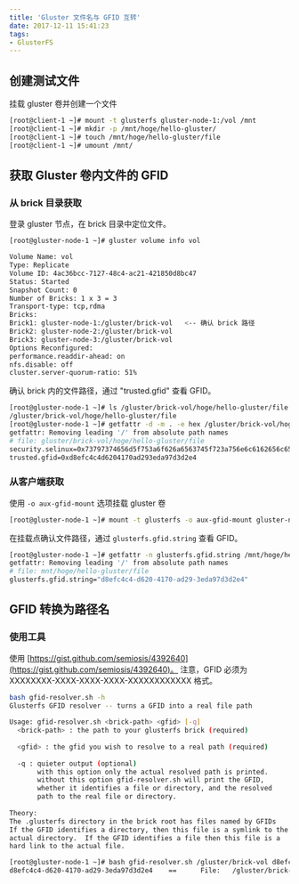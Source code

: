 ```yaml
---
title: 'Gluster 文件名与 GFID 互转'
date: 2017-12-11 15:41:23
tags:
- GlusterFS
---
```


## 创建测试文件

挂载 gluster 卷并创建一个文件

```bash
[root@client-1 ~]# mount -t glusterfs gluster-node-1:/vol /mnt
[root@client-1 ~]# mkdir -p /mnt/hoge/hello-gluster/
[root@client-1 ~]# touch /mnt/hoge/hello-gluster/file
[root@client-1 ~]# umount /mnt/
```

## 获取 Gluster 卷内文件的 GFID

### 从 brick 目录获取

登录 gluster 节点，在 brick 目录中定位文件。

```bash
[root@gluster-node-1 ~]# gluster volume info vol

Volume Name: vol
Type: Replicate
Volume ID: 4ac36bcc-7127-48c4-ac21-421850d8bc47
Status: Started
Snapshot Count: 0
Number of Bricks: 1 x 3 = 3
Transport-type: tcp,rdma
Bricks:
Brick1: gluster-node-1:/gluster/brick-vol   <-- 确认 brick 路径
Brick2: gluster-node-2:/gluster/brick-vol
Brick3: gluster-node-3:/gluster/brick-vol
Options Reconfigured:
performance.readdir-ahead: on
nfs.disable: off
cluster.server-quorum-ratio: 51%
```

确认 brick 内的文件路径，通过 "trusted.gfid" 查看 GFID。

```bash
[root@gluster-node-1 ~]# ls /gluster/brick-vol/hoge/hello-gluster/file
/gluster/brick-vol/hoge/hello-gluster/file
[root@gluster-node-1 ~]# getfattr -d -m . -e hex /gluster/brick-vol/hoge/hello-gluster/file
getfattr: Removing leading '/' from absolute path names
# file: gluster/brick-vol/hoge/hello-gluster/file
security.selinux=0x73797374656d5f753a6f626a6563745f723a756e6c6162656c65645f743a733000
trusted.gfid=0xd8efc4c4d6204170ad293eda97d3d2e4
```

### 从客户端获取

使用 `-o aux-gfid-mount` 选项挂载 gluster 卷

```bash
[root@gluster-node-1 ~]# mount -t glusterfs -o aux-gfid-mount gluster-node-1:/vol /mnt
```

在挂载点确认文件路径，通过 `glusterfs.gfid.string` 查看 GFID。

```bash
[root@gluster-node-1 ~]# getfattr -n glusterfs.gfid.string /mnt/hoge/hello-gluster/file
getfattr: Removing leading '/' from absolute path names
# file: mnt/hoge/hello-gluster/file
glusterfs.gfid.string="d8efc4c4-d620-4170-ad29-3eda97d3d2e4"
```

## GFID 转换为路径名

### 使用工具

使用 [https://gist.github.com/semiosis/4392640](https://gist.github.com/semiosis/4392640)。
注意，GFID 必须为 XXXXXXXX-XXXX-XXXX-XXXX-XXXXXXXXXXXX 格式。

```bash
bash gfid-resolver.sh -h
Glusterfs GFID resolver -- turns a GFID into a real file path
 
Usage: gfid-resolver.sh <brick-path> <gfid> [-q]
  <brick-path> : the path to your glusterfs brick (required)
  
  <gfid> : the gfid you wish to resolve to a real path (required)
  
  -q : quieter output (optional)
       with this option only the actual resolved path is printed.
       without this option gfid-resolver.sh will print the GFID, 
       whether it identifies a file or directory, and the resolved
       path to the real file or directory.
 
Theory:
The .glusterfs directory in the brick root has files named by GFIDs
If the GFID identifies a directory, then this file is a symlink to the
actual directory.  If the GFID identifies a file then this file is a
hard link to the actual file.

[root@gluster-node-1 ~]# bash gfid-resolver.sh /gluster/brick-vol d8efc4c4-d620-4170-ad29-3eda97d3d2e4                                                                                                                                        
d8efc4c4-d620-4170-ad29-3eda97d3d2e4    ==      File:   /gluster/brick-vol/hoge/hello-gluster/file
```
